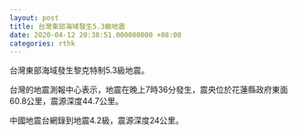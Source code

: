 ```yaml
---
layout: post
title: 台灣東部海域發生5.3級地震
date: 2020-04-12 20:38:51.000000000 +08:00
categories: rthk
---
```


台灣東部海域發生黎克特制5.3級地震。

台灣的地震測報中心表示，地震在晚上7時36分發生，震央位於花蓮縣政府東面60.8公里，震源深度44.7公里。

中國地震台網錄到地震4.2級，震源深度24公里。
